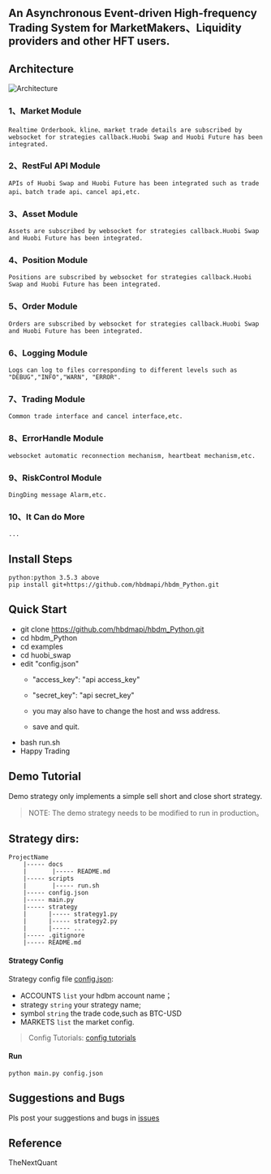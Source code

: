 

## An Asynchronous Event-driven High-frequency Trading System for MarketMakers、Liquidity providers and other HFT users.
## Architecture

![Architecture](https://raw.githubusercontent.com/hbdmapi/hbdm_Python/master/docs/framework.png)

   ### 1、Market Module
    Realtime Orderbook、kline、market trade details are subscribed by websocket for strategies callback.Huobi Swap and Huobi Future has been integrated.
   ### 2、RestFul API Module
    APIs of Huobi Swap and Huobi Future has been integrated such as trade api、batch trade api、cancel api,etc. 
   ### 3、Asset Module
    Assets are subscribed by websocket for strategies callback.Huobi Swap and Huobi Future has been integrated.
   ### 4、Position Module
    Positions are subscribed by websocket for strategies callback.Huobi Swap and Huobi Future has been integrated.
   ### 5、Order Module
    Orders are subscribed by websocket for strategies callback.Huobi Swap and Huobi Future has been integrated.
   ### 6、Logging Module
    Logs can log to files corresponding to different levels such as "DEBUG","INFO","WARN", "ERROR".
   ### 7、Trading Module
    Common trade interface and cancel interface,etc.
   ### 8、ErrorHandle Module
    websocket automatic reconnection mechanism, heartbeat mechanism,etc. 
   ### 9、RiskControl Module
    DingDing message Alarm,etc.
   ### 10、It Can do More
    ...
    
## Install Steps
    python:python 3.5.3 above
    pip install git+https://github.com/hbdmapi/hbdm_Python.git

## Quick Start
   - git clone https://github.com/hbdmapi/hbdm_Python.git
   - cd hbdm_Python 
   - cd examples
   - cd huobi_swap
   - edit "config.json"
     - "access_key": "api access_key"
     - "secret_key": "api secret_key"
     - you may also have to change the host and wss address.
        
     - save and quit.
   - bash run.sh
   - Happy Trading

## Demo Tutorial
Demo strategy only implements a simple sell short and close short strategy.

> NOTE: The demo strategy needs to be modified to run in production。


## Strategy dirs:
```text
ProjectName
    |----- docs
    |       |----- README.md
    |----- scripts
    |       |----- run.sh
    |----- config.json
    |----- main.py
    |----- strategy
    |      |----- strategy1.py
    |      |----- strategy2.py
    |      |----- ...
    |----- .gitignore
    |----- README.md
```

#### Strategy Config

Strategy config file [config.json](config.json):

- ACCOUNTS `list` your hdbm account name；
- strategy `string` your strategy name;
- symbol `string` the trade code,such as BTC-USD
- MARKETS `list` the market config.

> Config Tutorials: [config tutorials](/docs/config/README.md)


#### Run

```text
python main.py config.json
```

## Suggestions and Bugs

Pls post your suggestions and bugs in [issues](https://github.com/hbdmapi/hbdm_Python/issues)

## Reference
TheNextQuant


